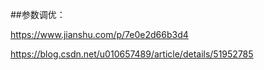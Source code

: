 ##参数调优：

https://www.jianshu.com/p/7e0e2d66b3d4

https://blog.csdn.net/u010657489/article/details/51952785
